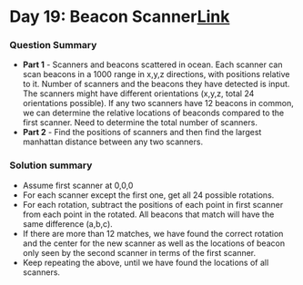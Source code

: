 # Day 19: Beacon Scanner[Link](https://adventofcode.com/2021/day/19)

### Question Summary
- **Part 1** - Scanners and beacons scattered in ocean. Each scanner can scan beacons in a 1000 range in x,y,z directions, with positions relative to it. Number of scanners and the beacons they have detected is input. The scanners might have different orientations (x,y,z, total 24 orientations possible). If any two scanners have 12 beacons in common, we can determine the relative locations of beaconds compared to the first scanner. Need to determine the total number of scanners. 
- **Part 2** - Find the positions of scanners and then find the largest manhattan distance between any two scanners. 

### Solution summary 

- Assume first scanner at 0,0,0
- For each scanner except the first one, get all 24 possible rotations. 
- For each rotation, subtract the positions of each point in first scanner from each point in the rotated. All beacons that match will have the same difference (a,b,c). 
- If there are more than 12 matches, we have found the correct rotation and the center for the new scanner as well as the locations of beacon only seen by the second scanner in terms of the first scanner. 
- Keep repeating the above, until we have found the locations of all scanners. 


